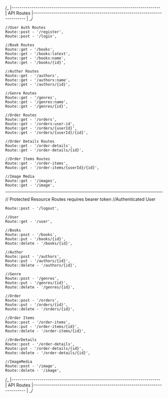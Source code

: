 /_
|--------------------------------------------------------------------------
| API Routes
|--------------------------------------------------------------------------
|
_/

    //User Auth Routes
    Route::post - '/register',
    Route::post - '/login',

    //Book Routes
    Route::get - '/books',
    Route::get - '/books:latest',
    Route::get - '/books:name',
    Route::get - '/books/{id}',

    //Author Routes
    Route::get - '/authors',
    Route::get - '/authors:name',
    Route::get - '/authors/{id}',

    //Genre Routes
    Route::get - '/genres',
    Route::get - '/genres:name',
    Route::get - '/genres/{id}',

    //Order Routes
    Route::get - '/orders',
    Route::get - '/orders:user-id',
    Route::get - '/orders/{userId}',
    Route::get - '/orders/{userId}/{id}',

    //Order Details Routes
    Route::get - '/order-details',
    Route::get - '/order-details/{id}',

    //Order Items Routes
    Route::get - '/order-items',
    Route::get - '/order-items/{userId}/{id}',

    //Image Media
    Route::get - '/images',
    Route::get - '/image',

---

// Protected Resource Routes requires bearer token
//Authenticated User

    Route::post - '/logout',

    //User
    Route::get - '/user',

    //Books
    Route::post - '/books',
    Route::put - '/books/{id}',
    Route::delete - '/books/{id}',

    //Author
    Route::post - '/authors',
    Route::put - '/authors/{id}',
    Route::delete - '/authors/{id}',

    //Genre
    Route::post - '/genres',
    Route::put - '/genres/{id}',
    Route::delete - '/genres/{id}',

    //Order
    Route::post - '/orders',
    Route::put - '/orders/{id}',
    Route::delete - '/orders/{id}',

    //Order Items
    Route::post - '/order-items',
    Route::put - '/order-items/{id}',
    Route::delete - '/order-items/{id}',

    //OrderDetails
    Route::post - '/order-details',
    Route::put - '/order-details/{id}',
    Route::delete - '/order-details/{id}',

    //ImageMedia
    Route::post - '/image',
    Route::delete - '/image',

/_
|--------------------------------------------------------------------------
| API Routes
|--------------------------------------------------------------------------
|
_/
